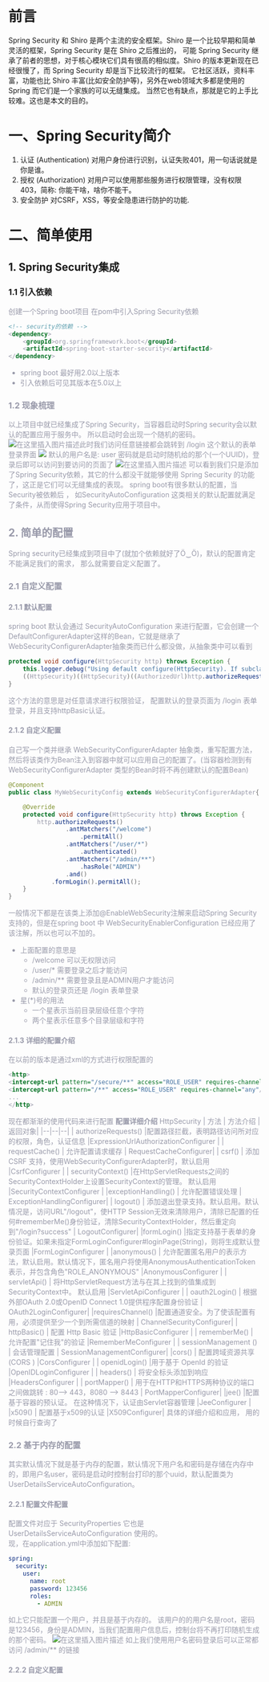 # 前言
Spring Security 和 Shiro 是两个主流的安全框架。Shiro 是一个比较早期和简单灵活的框架，Spring Security 是在 Shiro 之后推出的，
可能 Spring Security 继承了前者的思想，对于核心模块它们具有很高的相似度。Shiro 的版本更新现在已经很慢了，而 Spring Security 却是当下比较流行的框架。
它社区活跃，资料丰富，功能也比 Shiro 丰富(比如安全防护等)，另外在web领域大多都是使用的 Spring 而它们是一个家族的可以无缝集成。
当然它也有缺点，那就是它的上手比较难。这也是本文的目的。

# 一、Spring Security简介

1. 认证 (Authentication)
对用户身份进行识别，认证失败401，用一句话说就是你是谁。
2. 授权 (Authorization)
对用户可以使用那些服务进行权限管理，没有权限403，简称: 你能干啥，啥你不能干。
3. 安全防护
对CSRF，XSS，等安全隐患进行防护的功能.
# 二、简单使用
## 1. Spring Security集成
### 1.1 引入依赖
<font color=#999AAA >创建一个Spring boot项目 在pom中引入Spring Security依赖
```xml
<!-- security的依赖 -->
<dependency>
    <groupId>org.springframework.boot</groupId>
    <artifactId>spring-boot-starter-security</artifactId>
</dependency>
```
* spring boot 最好用2.0以上版本
* 引入依赖后可见其版本在5.0以上
### 1.2 现象梳理
以上项目中就已经集成了Spring Security，当容器启动时Spring security会以默认的配置应用于服务中。 所以启动时会出现一个随机的密码。
![在这里插入图片描述](https://img-blog.csdnimg.cn/20201015110905829.png#pic_center)此时我们访问任意链接都会跳转到 /login 这个默认的表单登录界面
![](https://img-blog.csdnimg.cn/20201015111035226.png?x-oss-process=image/watermark,type_ZmFuZ3poZW5naGVpdGk,shadow_10,text_aHR0cHM6Ly9ibG9nLmNzZG4ubmV0L3dlaXhpbl8zNzg5Njg4Mw==,size_16,color_FFFFFF,t_70#pic_left)
默认的用户名是: user  密码就是启动时随机给的那个(一个UUID)，登录后即可以访问到要访问的页面了
![在这里插入图片描述](https://img-blog.csdnimg.cn/20201015111209592.png#pic_left)
可以看到我们只是添加了Spring Security依赖，其它的什么都没干就能够使用 Spring Security 的功能了，这正是它们可以无缝集成的表现。 spring boot有很多默认的配置，当Security被依赖后 ， 如SecurityAutoConfiguration 这类相关的默认配置就满足了条件，从而使得Spring Security应用于项目中。

## 2. 简单的配置
<font color=#999AAA >Spring security已经集成到项目中了(就加个依赖就好了Ö‿Ö)，默认的配置肯定不能满足我们的需求， 那么就需要自定义配置了。
###  2.1 自定义配置
#### 2.1.1 默认配置
spring boot 默认会通过 SecurityAutoConfiguration 来进行配置，它会创建一个DefaultConfigurerAdapter这样的Bean，它就是继承了WebSecurityConfigurerAdapter抽象类而已什么都没做，从抽象类中可以看到
```java
protected void configure(HttpSecurity http) throws Exception {
    this.logger.debug("Using default configure(HttpSecurity). If subclassed this will potentially override subclass configure(HttpSecurity).");
    ((HttpSecurity)((HttpSecurity)((AuthorizedUrl)http.authorizeRequests().anyRequest()).authenticated().and()).formLogin().and()).httpBasic();
}
```
这个方法的意思是对任意请求进行权限验证， 配置默认的登录页面为 /login 表单登录，并且支持httpBasic认证。
#### 2.1.2 自定义配置
自己写一个类并继承 WebSecurityConfigurerAdapter 抽象类，重写配置方法， 然后将该类作为Bean注入到容器中就可以应用自己的配置了。(当容器检测到有WebSecurityConfigurerAdapter 类型的Bean时将不再创建默认的配置Bean)
```java
@Component
public class MyWebSecurityConfig extends WebSecurityConfigurerAdapter{

    @Override
    protected void configure(HttpSecurity http) throws Exception {
        http.authorizeRequests()
                .antMatchers("/welcome")
                    .permitAll()
                .antMatchers("/user/*")
                    .authenticated()
                .antMatchers("/admin/**")
                    .hasRole("ADMIN")
                .and()
            .formLogin().permitAll();
    }
}
```
一般情况下都是在该类上添加@EnableWebSecurity注解来启动Spring Security支持的，但是在spring boot 中 WebSecurityEnablerConfiguration 已经应用了该注解，所以也可以不加的。
+ 上面配置的意思是
    - /welcome  可以无权限访问
    - /user/* 需要登录之后才能访问
    - /admin/** 需要登录且是ADMIN用户才能访问
    - 默认的登录页还是 /login 表单登录
 + 星(*)号的用法
    - 一个星表示当前目录层级任意个字符
    - 两个星表示任意多个目录层级和字符
#### 2.1.3 详细的配置介绍
在以前的版本是通过xml的方式进行权限配置的
```xml
<http>
<intercept-url pattern="/secure/**" access="ROLE_USER" requires-channel="https"/>
<intercept-url pattern="/**" access="ROLE_USER" requires-channel="any"/>
...
</http>
```
现在都渐渐的使用代码来进行配置
**配置详细介绍**
HttpSecurity
| 方法 | 方法介绍  |  返回对象|
|--|--|--|
| authorizeRequests() |配置路径拦截，表明路径访问所对应的权限，角色，认证信息  |ExpressionUrlAuthorizationConfigurer |
| requestCache() | 允许配置请求缓存 | RequestCacheConfigurer|
|  csrf() | 添加 CSRF 支持，使用WebSecurityConfigurerAdapter时，默认启用 |CsrfConfigurer |
| securityContext() |在HttpServletRequests之间的SecurityContextHolder上设置SecurityContext的管理。 默认启用  |SecurityContextConfigurer |
|exceptionHandling()  | 允许配置错误处理 | ExceptionHandlingConfigurer|
| logout() | 添加退出登录支持。默认启用。默认情况是，访问URL"/logout"，使HTTP Session无效来清除用户，清除已配置的任何#rememberMe()身份验证，清除SecurityContextHolder，然后重定向到"/login?success" | LogoutConfigurer|
|formLogin()  |指定支持基于表单的身份验证。如果未指定FormLoginConfigurer#loginPage(String)，则将生成默认登录页面  |FormLoginConfigurer |
|anonymous()  | 允许配置匿名用户的表示方法，默认启用。默认情况下，匿名用户将使用AnonymousAuthenticationToken表示，并包含角色"ROLE_ANONYMOUS" |AnonymousConfigurer |
| servletApi() | 将HttpServletRequest方法与在其上找到的值集成到SecurityContext中。 默认启用 |ServletApiConfigurer |
| oauth2Login() | 根据外部OAuth 2.0或OpenID Connect 1.0提供程序配置身份验证 | OAuth2LoginConfigurer|
|requiresChannel()  |配置通道安全。为了使该配置有用，必须提供至少一个到所需信道的映射  | ChannelSecurityConfigurer|
| httpBasic() | 配置 Http Basic 验证 |HttpBasicConfigurer |
| rememberMe() | 允许配置"记住我"的验证 |RememberMeConfigurer |
| sessionManagement () | 会话管理配置 | SessionManagementConfigurer|
|cors()  | 配置跨域资源共享 (CORS ) |CorsConfigurer |
| openidLogin() |用于基于 OpenId 的验证  |OpenIDLoginConfigurer |
| headers() | 将安全标头添加到响应 |HeadersConfigurer |
| portMapper() | 用于在HTTP和HTTPS两种协议的端口之间做跳转 : 80–> 443，8080 --> 8443 | PortMapperConfigurer|
|jee()  |配置基于容器的预认证。 在这种情况下，认证由Servlet容器管理  |JeeConfigurer |
|x509()  | 配置基于x509的认证 |X509Configurer|
具体的详细介绍和应用， 用的时候自行查询了
### 2.2 基于内存的配置
<font color=#999AAA >其实默认情况下就是基于内存的配置，默认情况下用户名和密码是存储在内存中的，即用户名user，密码是启动时控制台打印的那个uuid，默认配置类为UserDetailsServiceAutoConfiguration。
#### 2.2.1 配置文件配置
配置文件对应于 SecurityProperties 它也是 UserDetailsServiceAutoConfiguration 使用的。  
现，在application.yml中添加如下配置:
```yml
spring:
  security:
    user:
      name: root
      password: 123456
      roles:
        - ADMIN
```
如上它只能配置一个用户，并且是基于内存的。 该用户的的用户名是root，密码是123456，身份是ADMIN，当我们配置用户信息后，控制台将不再打印随机生成的那个密码。
![在这里插入图片描述](https://img-blog.csdnimg.cn/20201015210448998.png#pic_left)
如上我们使用用户名密码登录后可以正常都访问 /admin/** 的链接
#### 2.2.2 自定义配置







